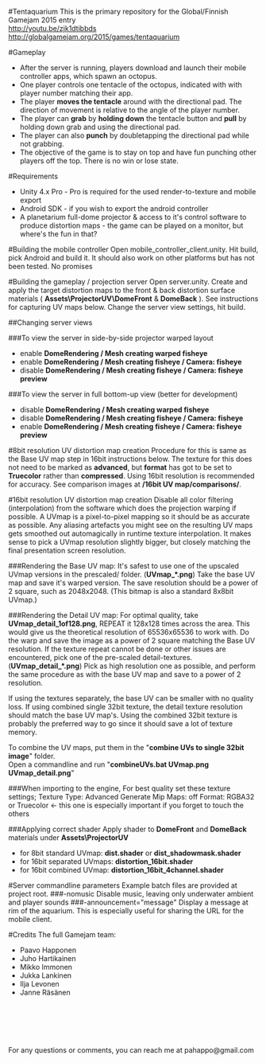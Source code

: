 #Tentaquarium
This is the primary repository for the Global/Finnish Gamejam 2015 entry
<br/>http://youtu.be/zjk1dtibbds
<br/>http://globalgamejam.org/2015/games/tentaquarium

#Gameplay
* After the server is running, players download and launch their mobile controller apps, which spawn an octopus.
* One player controls one tentacle of the octopus, indicated with with player number matching their app.
* The player **moves the tentacle** around with the directional pad. The direction of movement is relative to the angle of the player number.
* The player can **grab** by **holding down** the tentacle button and **pull** by holding down grab and using the directional pad.
* The player can also **punch** by doubletapping the directional pad while not grabbing.
* The objective of the game is to stay on top and have fun punching other players off the top. There is no win or lose state.

#Requirements
* Unity 4.x Pro - Pro is required for the used render-to-texture and mobile export
* Android SDK - if you wish to export the android controller
* A planetarium full-dome projector & access to it's control software to produce distortion maps - the game can be played on a monitor, but where's the fun in that?

#Building the mobile controller
Open mobile_controller_client.unity.
Hit build, pick Android and build it.
It should also work on other platforms but has not been tested.
No promises

#Building the gameplay / projection server
Open server.unity.
Create and apply the target distortion maps to the front & back distortion surface materials ( **Assets\ProjectorUV\DomeFront** & **DomeBack** ).
See instructions for capturing UV maps below.
Change the server view settings, hit build.

##Changing server views

###To view the server in side-by-side projector warped layout
* enable **DomeRendering / Mesh creating warped fisheye**
* enable **DomeRendering / Mesh creating fisheye / Camera: fisheye**
* disable **DomeRendering / Mesh creating fisheye / Camera: fisheye preview**

###To view the server in full bottom-up view (better for development)
* disable **DomeRendering / Mesh creating warped fisheye**
* disable **DomeRendering / Mesh creating fisheye / Camera: fisheye**
* enable **DomeRendering / Mesh creating fisheye / Camera: fisheye preview**

#8bit resolution UV distortion map creation
Procedure for this is same as the Base UV map step in 16bit instructions below.
The texture for this does not need to be marked as **advanced**, but **format** has got to be set to **Truecolor** rather than **compressed**.
Using 16bit resolution is recommended for accuracy.
See comparison images at **/16bit UV map/comparisons/**.

#16bit resolution UV distortion map creation
Disable all color filtering (interpolation) from the software which does the projection warping if possible.
A UVmap is a pixel-to-pixel mapping so it should be as accurate as possible.
Any aliasing artefacts you might see on the resulting UV maps gets smoothed out automagically in runtime texture interpolation.
It makes sense to pick a UVmap resolution slightly bigger, but closely matching the final presentation screen resolution.

###Rendering the Base UV map:
It's safest to use one of the upscaled UVmap versions in the prescaled/ folder. (**UVmap_*.png**)
Take the base UV map and save it's warped version.
The save resolution should be a power of 2 square, such as 2048x2048.
(This bitmap is also a standard 8x8bit UVmap.)

###Rendering the Detail UV map:
For optimal quality, take **UVmap_detail_1of128.png**, REPEAT it 128x128 times across the area.
This would give us the theoretical resolution of 65536x65536 to work with.
Do the warp and save the image as a power of 2 square matching the Base UV resolution.
If the texture repeat cannot be done or other issues are encountered, pick one of the pre-scaled detail-textures. (**UVmap_detail_*.png**)
Pick as high resolution one as possible, and perform the same procedure as with the base UV map and save to a power of 2 resolution.

If using the textures separately, the base UV can be smaller with no quality loss.
If using combined single 32bit texture, the detail texture resolution should match the base UV map's.
Using the combined 32bit texture is probably the preferred way to go since it should save a lot of texture memory.

To combine the UV maps, put them in the "**combine UVs to single 32bit image**" folder.<br>
Open a commandline and run "**combineUVs.bat UVmap.png UVmap_detail.png**"

###When importing to the engine, For best quality set these texture settings;
Texture Type: Advanced
Generate Mip Maps: off
Format: RGBA32 or Truecolor        <- this one is especially important if you forget to touch the others

###Applying correct shader
Apply shader to **DomeFront** and **DomeBack** materials under **Assets\ProjectorUV**
* for 8bit standard UVmap: **dist.shader** or **dist_shadowmask.shader**
* for 16bit separated UVmaps: **distortion_16bit.shader**
* for 16bit combined UVmap: **distortion_16bit_4channel.shader**

#Server commandline parameters
Example batch files are provided at project root.
###-nomusic
Disable music, leaving only underwater ambient and player sounds
###-announcement="message"
Display a message at rim of the aquarium.
This is especially useful for sharing the URL for the mobile client.

#Credits
The full Gamejam team:
* Paavo Happonen
* Juho Hartikainen
* Mikko Immonen
* Jukka Lankinen
* Ilja Levonen
* Janne Räsänen
<br/>
<br/>
<br/>
<br/>
<br/>
For any questions or comments, you can reach me at pahappo@gmail.com
